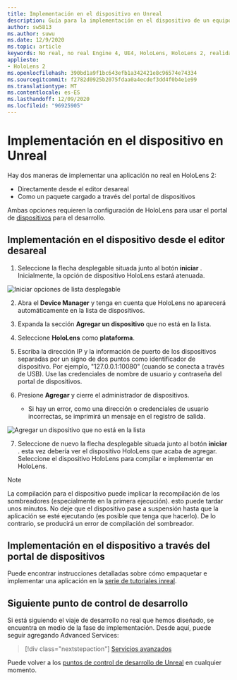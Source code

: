 ```yaml
---
title: Implementación en el dispositivo en Unreal
description: Guía para la implementación en el dispositivo de un equipo inreal a HoloLens 2
author: sw5813
ms.author: suwu
ms.date: 12/9/2020
ms.topic: article
keywords: No real, no real Engine 4, UE4, HoloLens, HoloLens 2, realidad mixta, implementación en dispositivo, PC, documentación, auriculares de realidad mixta, auriculares de realidad mixta de Windows, auriculares de realidad virtual
appliesto:
- HoloLens 2
ms.openlocfilehash: 390bd1a9f1bc643efb1a342421e8c96574e74334
ms.sourcegitcommit: f2782d0925b2075fdaa0a4ecdef3dd4f0b4e1e99
ms.translationtype: MT
ms.contentlocale: es-ES
ms.lasthandoff: 12/09/2020
ms.locfileid: "96925905"
---
```

# <a name="deploy-to-device-in-unreal"></a>Implementación en el dispositivo en Unreal

Hay dos maneras de implementar una aplicación no real en HoloLens 2:
* Directamente desde el editor desareal
* Como un paquete cargado a través del portal de dispositivos

Ambas opciones requieren la configuración de HoloLens para usar el portal de [dispositivos](../platform-capabilities-and-apis/using-the-windows-device-portal.md) para el desarrollo.

## <a name="deploying-to-device-from-the-unreal-editor"></a>Implementación en el dispositivo desde el editor desareal

1. Seleccione la flecha desplegable situada junto al botón **iniciar** . Inicialmente, la opción de dispositivo HoloLens estará atenuada.

![Iniciar opciones de lista desplegable](images/unreal/launch-dropdown.png)

2. Abra el **Device Manager** y tenga en cuenta que HoloLens no aparecerá automáticamente en la lista de dispositivos.

3. Expanda la sección **Agregar un dispositivo** que no está en la lista.

4. Seleccione **HoloLens** como **plataforma**.

5. Escriba la dirección IP y la información de puerto de los dispositivos separadas por un signo de dos puntos como identificador de dispositivo. Por ejemplo, "127.0.0.1:10080" (cuando se conecta a través de USB). Use las credenciales de nombre de usuario y contraseña del portal de dispositivos.

6. Presione **Agregar** y cierre el administrador de dispositivos.
    * Si hay un error, como una dirección o credenciales de usuario incorrectas, se imprimirá un mensaje en el registro de salida.

![Agregar un dispositivo que no está en la lista](images/unreal/add-unlisted-device.png)

7. Seleccione de nuevo la flecha desplegable situada junto al botón **iniciar** . esta vez debería ver el dispositivo HoloLens que acaba de agregar. Seleccione el dispositivo HoloLens para compilar e implementar en HoloLens.

>[!NOTE]
>La compilación para el dispositivo puede implicar la recompilación de los sombreadores (especialmente en la primera ejecución). esto puede tardar unos minutos. No deje que el dispositivo pase a suspensión hasta que la aplicación se esté ejecutando (es posible que tenga que hacerlo). De lo contrario, se producirá un error de compilación del sombreador.

## <a name="deploying-to-device-via-device-portal"></a>Implementación en el dispositivo a través del portal de dispositivos

Puede encontrar instrucciones detalladas sobre cómo empaquetar e implementar una aplicación en la [serie de tutoriales inreal](tutorials/unreal-uxt-ch6.md#packaging-and-deploying-the-app-via-device-portal).

## <a name="next-development-checkpoint"></a>Siguiente punto de control de desarrollo

Si está siguiendo el viaje de desarrollo no real que hemos diseñado, se encuentra en medio de la fase de implementación. Desde aquí, puede seguir agregando Advanced Services:

> [!div class="nextstepaction"]
> [Servicios avanzados](unreal-development-overview.md#5-adding-services)

Puede volver a los [puntos de control de desarrollo de Unreal](unreal-development-overview.md#4-streaming-and-deploying-to-a-device) en cualquier momento.
